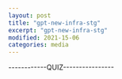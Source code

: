 ```yaml
---
layout: post
title: "gpt-new-infra-stg"
excerpt: "gpt-new-infra-stg"
modified: 2021-15-06
categories: media
---
```


------------QUIZ----------------

<div class="apester-media" data-media-id="60c871d3773c53002484becb" height="350"></div><script async src="https://sdk.st.apester.dev/js/sdk/latest/apester-sdk.js"></script>